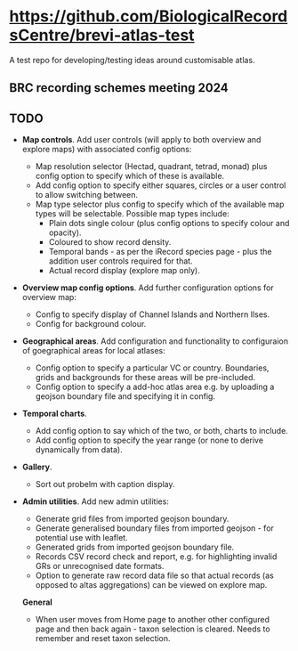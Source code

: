 # https://github.com/BiologicalRecordsCentre/brevi-atlas-test

A test repo for developing/testing ideas around customisable atlas.

## BRC recording schemes meeting 2024



## TODO
- **Map controls**. Add user controls (will apply to both overview and explore maps) with associated config options:
  - Map resolution selector (Hectad, quadrant, tetrad, monad) plus config option to specify which of these is available.
  - Add config option to specify either squares, circles or a user control to allow switching between.
  - Map type selector  plus config to specify which of the available map types will be selectable. Possible map types include:
    - Plain dots single colour (plus config options to specify colour and opacity).
    - Coloured to show record density.
    - Temporal bands - as per the iRecord species page - plus the addition user controls required for that.
    - Actual record display (explore map only).

- **Overview map config options**. Add further configuration options for overview map:
  - Config to specify display of Channel Islands and Northern Ilses.
  - Config for background colour.

- **Geographical areas**. Add configuration and functionality to configuraion of goegraphical areas for local atlases:
  - Config option to specify a particular VC or country. Boundaries, grids and backgrounds for these areas will be pre-included.
  - Config option to specify a add-hoc atlas area e.g. by uploading a geojson boundary file and specifying it in config.

- **Temporal charts**.
  - Add config option to say which of the two, or both, charts to include.
  - Add config option to specify the year range (or none to derive dynamically from data).

- **Gallery**.
  - Sort out probelm with caption display.

- **Admin utilities**. Add new admin utilities:
  - Generate grid files from imported geojson boundary.
  - Generate generalised boundary files from imported geojson - for potential use with leaflet.
  - Generated grids from imported geojson boundary file.
  - Records CSV record check and report, e.g. for highlighting invalid GRs or unrecognised date formats.
  - Option to generate raw record data file so that actual records (as opposed to altas aggregations) can be viewed on explore map.

  **General**
    - When user moves from Home page to another other configured page and then back again - taxon selection is cleared. Needs to remember and reset taxon selection.




